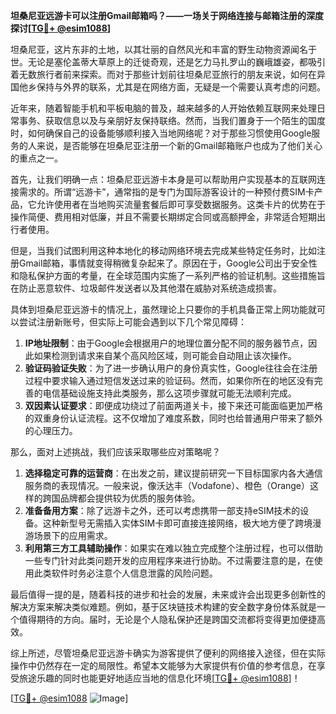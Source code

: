 **坦桑尼亚远游卡可以注册Gmail邮箱吗？——一场关于网络连接与邮箱注册的深度探讨[[TG💪+ @esim1088](https://t.me/s/esim1088)]**

坦桑尼亚，这片东非的土地，以其壮丽的自然风光和丰富的野生动物资源闻名于世。无论是塞伦盖蒂大草原上的迁徙奇观，还是乞力马扎罗山的巍峨雄姿，都吸引着无数旅行者前来探索。而对于那些计划前往坦桑尼亚旅行的朋友来说，如何在异国他乡保持与外界的联系，尤其是在网络方面，无疑是一个需要认真考虑的问题。

近年来，随着智能手机和平板电脑的普及，越来越多的人开始依赖互联网来处理日常事务、获取信息以及与亲朋好友保持联络。然而，当我们置身于一个陌生的国度时，如何确保自己的设备能够顺利接入当地网络呢？对于那些习惯使用Google服务的人来说，是否能够在坦桑尼亚注册一个新的Gmail邮箱账户也成为了他们关心的重点之一。

首先，让我们明确一点：坦桑尼亚远游卡本身是可以帮助用户实现基本的互联网连接需求的。所谓“远游卡”，通常指的是专门为国际游客设计的一种预付费SIM卡产品，它允许使用者在当地购买流量套餐后即可享受数据服务。这类卡片的优势在于操作简便、费用相对低廉，并且不需要长期绑定合同或高额押金，非常适合短期出行者使用。

但是，当我们试图利用这种本地化的移动网络环境去完成某些特定任务时，比如注册Gmail邮箱，事情就变得稍微复杂起来了。原因在于，Google公司出于安全性和隐私保护方面的考量，在全球范围内实施了一系列严格的验证机制。这些措施旨在防止恶意软件、垃圾邮件发送者以及其他潜在威胁对系统造成损害。

具体到坦桑尼亚远游卡的情况上，虽然理论上只要你的手机具备正常上网功能就可以尝试注册新账号，但实际上可能会遇到以下几个常见障碍：

1. **IP地址限制**：由于Google会根据用户的地理位置分配不同的服务器节点，因此如果检测到请求来自某个高风险区域，则可能会自动阻止该次操作。
2. **验证码验证失败**：为了进一步确认用户的身份真实性，Google往往会在注册过程中要求输入通过短信发送过来的验证码。然而，如果你所在的地区没有完善的电信基础设施支持此类服务，那么这项步骤就可能无法顺利完成。
3. **双因素认证要求**：即便成功绕过了前面两道关卡，接下来还可能面临更加严格的双重身份认证流程。这不仅增加了难度系数，同时也给普通用户带来了额外的心理压力。

那么，面对上述挑战，我们应该采取哪些应对策略呢？

1. **选择稳定可靠的运营商**：在出发之前，建议提前研究一下目标国家内各大通信服务商的表现情况。一般来说，像沃达丰（Vodafone）、橙色（Orange）这样的跨国品牌都会提供较为优质的服务体验。
2. **准备备用方案**：除了远游卡之外，还可以考虑携带一部支持eSIM技术的设备。这种新型号无需插入实体SIM卡即可直接连接网络，极大地方便了跨境漫游场景下的应用需求。
3. **利用第三方工具辅助操作**：如果实在难以独立完成整个注册过程，也可以借助一些专门针对此类问题开发的应用程序来进行协助。不过需要注意的是，在使用此类软件时务必注意个人信息泄露的风险问题。

最后值得一提的是，随着科技的进步和社会的发展，未来或许会出现更多创新性的解决方案来解决类似难题。例如，基于区块链技术构建的安全数字身份体系就是一个值得期待的方向。届时，无论是个人隐私保护还是跨国交流都将变得更加便捷高效。

综上所述，尽管坦桑尼亚远游卡确实为游客提供了便利的网络接入途径，但在实际操作中仍然存在一定的局限性。希望本文能够为大家提供有价值的参考信息，在享受旅途乐趣的同时也能更好地适应当地的信息化环境[[TG💪+ @esim1088](https://t.me/s/esim1088)]！

[[TG💪+ @esim1088](https://t.me/s/esim1088) ![Image](https://i.postimg.cc/4NQfJmqS/Snipaste-2025-05-13-00-14-12.png)]